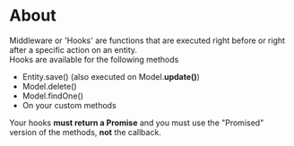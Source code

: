 # About

Middleware or 'Hooks' are functions that are executed right before or right after a specific action on an entity.  
Hooks are available for the following methods

* Entity.save\(\) \(also executed on Model.**update\(\)**\)
* Model.delete\(\)
* Model.findOne\(\)
* On your custom methods

Your hooks **must return a Promise** and you must use the "Promised" version of the methods, **not** the callback.

